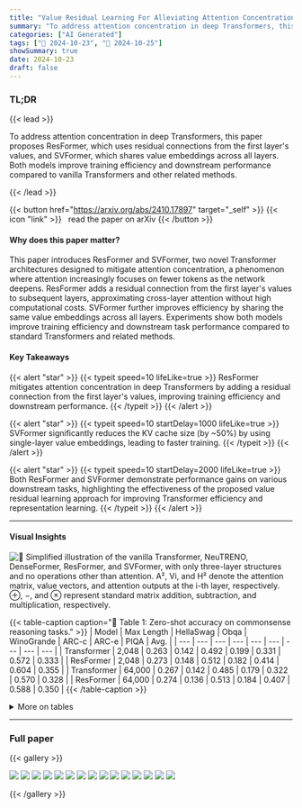 ```yaml
---
title: "Value Residual Learning For Alleviating Attention Concentration In Transformers"
summary: "To address attention concentration in deep Transformers, this paper proposes ResFormer, which uses residual connections from the first layer's values, and SVFormer, which shares value embeddings acros....."
categories: ["AI Generated"]
tags: ["🔖 2024-10-23", "🤗 2024-10-25"]
showSummary: true
date: 2024-10-23
draft: false
---
```


### TL;DR


{{< lead >}}

To address attention concentration in deep Transformers, this paper proposes ResFormer, which uses residual connections from the first layer's values, and SVFormer, which shares value embeddings across all layers. Both models improve training efficiency and downstream performance compared to vanilla Transformers and other related methods.

{{< /lead >}}


{{< button href="https://arxiv.org/abs/2410.17897" target="_self" >}}
{{< icon "link" >}} &nbsp; read the paper on arXiv
{{< /button >}}

#### Why does this paper matter?
This paper introduces ResFormer and SVFormer, two novel Transformer architectures designed to mitigate attention concentration, a phenomenon where attention increasingly focuses on fewer tokens as the network deepens. ResFormer adds a residual connection from the first layer's values to subsequent layers, approximating cross-layer attention without high computational costs. SVFormer further improves efficiency by sharing the same value embeddings across all layers. Experiments show both models improve training efficiency and downstream task performance compared to standard Transformers and related methods.
#### Key Takeaways

{{< alert "star" >}}
{{< typeit speed=10 lifeLike=true >}} ResFormer mitigates attention concentration in deep Transformers by adding a residual connection from the first layer's values, improving training efficiency and downstream performance. {{< /typeit >}}
{{< /alert >}}

{{< alert "star" >}}
{{< typeit speed=10 startDelay=1000 lifeLike=true >}} SVFormer significantly reduces the KV cache size (by ~50%) by using single-layer value embeddings, leading to faster training. {{< /typeit >}}
{{< /alert >}}

{{< alert "star" >}}
{{< typeit speed=10 startDelay=2000 lifeLike=true >}} Both ResFormer and SVFormer demonstrate performance gains on various downstream tasks, highlighting the effectiveness of the proposed value residual learning approach for improving Transformer efficiency and representation learning. {{< /typeit >}}
{{< /alert >}}

------
#### Visual Insights



![](figures/figures_3_0.png "🔼 Simplified illustration of the vanilla Transformer, NeuTRENO, DenseFormer, ResFormer, and SVFormer, with only three-layer structures and no operations other than attention. A², Vi, and H² denote the attention matrix, value vectors, and attention outputs at the i-th layer, respectively. ⊕, −, and ⊗ represent standard matrix addition, subtraction, and multiplication, respectively.")





{{< table-caption caption="🔽 Table 1: Zero-shot accuracy on commonsense reasoning tasks." >}}
| Model | Max Length | HellaSwag | Obqa | WinoGrande | ARC-c | ARC-e | PIQA | Avg. |
| --- | --- | --- | --- | --- | --- | --- | --- | --- |
| Transformer | 2,048 | 0.263 | 0.142 | 0.492 | 0.199 | 0.331 | 0.572 | 0.333 |
| ResFormer | 2,048 | 0.273 | 0.148 | 0.512 | 0.182 | 0.414 | 0.604 | 0.355 |
| Transformer | 64,000 | 0.267 | 0.142 | 0.485 | 0.179 | 0.322 | 0.570 | 0.328 |
| ResFormer | 64,000 | 0.274 | 0.136 | 0.513 | 0.184 | 0.407 | 0.588 | 0.350 |
{{< /table-caption >}}









<details>
<summary>More on tables
</summary>


{{< table-caption caption="🔽 Table 2: The details of pre-train dataset." >}}
| Data source | proportions | Tokens |
| --- | --- | --- |
| Commoncrawl | 50% | 10 B |
| C4 | 20% | 4 B |
| GitHub | 10% | 2 B |
| Books | 5% | 1 B |
| ArXiv | 5% | 1 B |
| Wikpedia | 5% | 1 B |
| StackExchange | 5% | 1 B |
{{< /table-caption >}}

{{< table-caption caption="🔽 Table 5: Validation loss on slimpajama." >}}
| Max Sequence Length | 512 | 2,048 | 8,192 | 32,000 | 64,000 |
| --- | --- | --- | --- | --- | --- |
| Total Batch Size | 4,096 | 1,024 | 256 | 64 | 32 |
| Per-GPU Batch Size | 128 | 32 | 8 | 2 | 1 |
| Gradient Accumulation Step |  |  | 32 |  |  |
| GPUs |  |  | 8 |  |  |
{{< /table-caption >}}

{{< table-caption caption="🔽 Table 4: Training details for models with different size." >}}
| Model Size | 2M | 82M | 180M | 468M |
| --- | --- | --- | --- | --- |
| Layers | 4 | 8 | 12 | 24 |
| Attention Heads | 2 | 8 | 12 | 16 |
| Hidden Dimension | 16 | 512 | 768 | 1,024 |
| FFN Dimension | 56 | 1,792 | 2,688 | 3,584 |
| Tie Word Embedding | False | False | False | False |
| (Peak Learning Rate, Final Learning Rate) | (6e - 4, 6e - 5) | (6e - 4, 6e - 5) | (6e - 4, 6e - 5) | (6e - 4, 6e - 5) |
| Learning Rate Schedule | Cosine Decay | Cosine Decay | Cosine Decay | Cosine Decay |
| Vocabulary Size | 50,277 | 50,277 | 50,277 | 50,277 |
| Activation Function | SwiGLU | SwiGLU | SwiGLU | SwiGLU |
| Position Embedding | RoPE (0 = 10,000) | RoPE (0 = 10,000) | RoPE (0 = 10,000) | RoPE (0 = 10,000) |
| Batch Size | 2M tokens | 2M tokens | 2M tokens | 2M tokens |
| Data Size | 20B tokens | 20B tokens | 20B tokens | 20B tokens |
| (Warmup Steps, Training Steps) | (120, 10,000) | (120, 10,000) | (120, 10,000) | (120, 10,000) |
| Adam B | (0.9, 0.95) | (0.9, 0.95) | (0.9, 0.95) | (0.9, 0.95) |
| Dropout | 0.0 | 0.0 | 0.0 | 0.0 |
| Weight Decay | 0.1 | 0.1 | 0.1 | 0.1 |
{{< /table-caption >}}

{{< table-caption caption="🔽 Table 5: Validation loss on slimpajama." >}}
| Model | Common Crawl | C4 | Github | Stack Exchange | Wikipedia | Book | Arxiv | Avg. |
| --- | --- | --- | --- | --- | --- | --- | --- | --- |
| Transformer (82M) | 3.3595 | 3.5388 | 1.4247 | 2.3872 | 2.9047 | 3.3797 | 2.1779 | 2.7389 |
| Transformer (180M) | 3.0961 | 3.2834 | 1.2451 | 2.1651 | 2.5897 | 3.1309 | 2.0001 | 2.5015 |
| Transformer (468M) | 2.8514 | 3.0430 | 1.0908 | 1.9628 | 2.2821 | 2.8979 | 1.8362 | 2.2806 |
| Resformer (82M) | 3.3362 | 3.5191 | 1.3941 | 2.3592 | 2.8646 | 3.3572 | 2.1518 | 2.7117 |
| Resformer (180M) | 3.0631 | 3.2504 | 1.2200 | 2.1350 | 2.5435 | 3.0994 | 1.9732 | 2.4692 |
| Resformer (468M) | 2.8214 | 3.0115 | 1.0730 | 1.9388 | 2.2477 | 2.8696 | 1.8142 | 2.2537 |
{{< /table-caption >}}


</details>

------



### Full paper

{{< gallery >}}

  <img src="paper_images/1.png" class="grid-w50 md:grid-w33 xl:grid-w25" />

  <img src="paper_images/2.png" class="grid-w50 md:grid-w33 xl:grid-w25" />

  <img src="paper_images/3.png" class="grid-w50 md:grid-w33 xl:grid-w25" />

  <img src="paper_images/4.png" class="grid-w50 md:grid-w33 xl:grid-w25" />

  <img src="paper_images/5.png" class="grid-w50 md:grid-w33 xl:grid-w25" />

  <img src="paper_images/6.png" class="grid-w50 md:grid-w33 xl:grid-w25" />

  <img src="paper_images/7.png" class="grid-w50 md:grid-w33 xl:grid-w25" />

  <img src="paper_images/8.png" class="grid-w50 md:grid-w33 xl:grid-w25" />

  <img src="paper_images/9.png" class="grid-w50 md:grid-w33 xl:grid-w25" />

  <img src="paper_images/10.png" class="grid-w50 md:grid-w33 xl:grid-w25" />

  <img src="paper_images/11.png" class="grid-w50 md:grid-w33 xl:grid-w25" />

  <img src="paper_images/12.png" class="grid-w50 md:grid-w33 xl:grid-w25" />

  <img src="paper_images/13.png" class="grid-w50 md:grid-w33 xl:grid-w25" />

  <img src="paper_images/14.png" class="grid-w50 md:grid-w33 xl:grid-w25" />

  <img src="paper_images/15.png" class="grid-w50 md:grid-w33 xl:grid-w25" />

{{< /gallery >}}